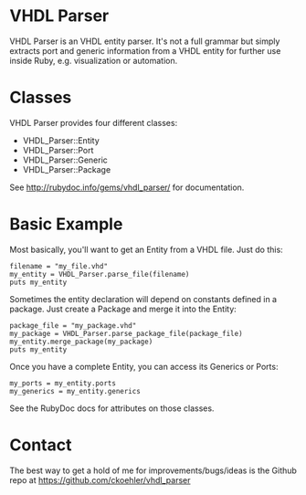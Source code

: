 VHDL Parser
===========

VHDL Parser is an VHDL entity parser. It's not a full grammar but simply
extracts port and generic information from a VHDL entity for further use
inside Ruby, e.g. visualization or automation.

Classes
=======
VHDL Parser provides four different classes:

* VHDL\_Parser::Entity
* VHDL\_Parser::Port
* VHDL\_Parser::Generic
* VHDL\_Parser::Package

See http://rubydoc.info/gems/vhdl_parser/ for documentation.

Basic Example
=============
Most basically,  you'll want to get an Entity from a VHDL file. Just do this:

    filename = "my_file.vhd"
    my_entity = VHDL_Parser.parse_file(filename)
    puts my_entity

Sometimes the entity declaration will depend on constants defined in a package.
Just create a Package and merge it into the Entity:

    package_file = "my_package.vhd"
    my_package = VHDL_Parser.parse_package_file(package_file)
    my_entity.merge_package(my_package)
    puts my_entity

Once you have a complete Entity, you can access its Generics or Ports:

    my_ports = my_entity.ports
    my_generics = my_entity.generics

See the RubyDoc docs for attributes on those classes.


Contact
=======
The best way to get a hold of me for improvements/bugs/ideas is the Github
repo at https://github.com/ckoehler/vhdl_parser
